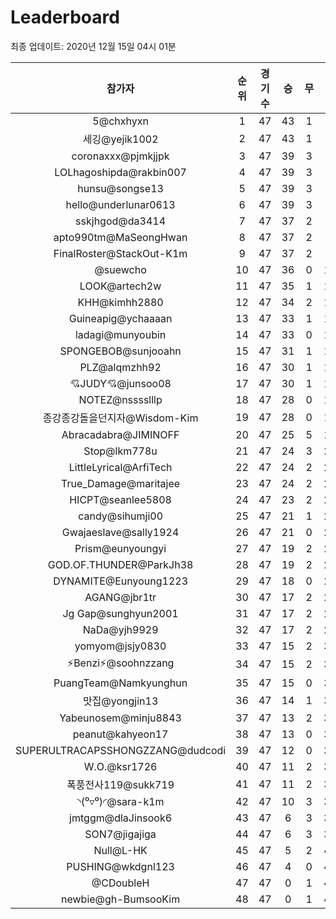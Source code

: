# Leaderboard
최종 업데이트: 2020년 12월 15일 04시 01분




| 참가자 | 순위 | 경기수 | 승 | 무 | 패 | 승점 |
|:---:|:---:|:---:|:---:|:---:|:---:|:---:|
| 5@chxhyxn | 1 | 47 | 43 | 1 | 3 | 130 |
| 세깅@yejik1002 | 2 | 47 | 43 | 1 | 3 | 130 |
| coronaxxx@pjmkjjpk | 3 | 47 | 39 | 3 | 5 | 120 |
| LOLhagoshipda@rakbin007 | 4 | 47 | 39 | 3 | 5 | 120 |
| hunsu@songse13 | 5 | 47 | 39 | 3 | 5 | 120 |
| hello@underlunar0613 | 6 | 47 | 39 | 3 | 5 | 120 |
| sskjhgod@da3414 | 7 | 47 | 37 | 2 | 8 | 113 |
| apto990tm@MaSeongHwan | 8 | 47 | 37 | 2 | 8 | 113 |
| FinalRoster@StackOut-K1m | 9 | 47 | 37 | 2 | 8 | 113 |
| @suewcho | 10 | 47 | 36 | 0 | 11 | 108 |
| LOOK@artech2w | 11 | 47 | 35 | 1 | 11 | 106 |
| KHH@kimhh2880 | 12 | 47 | 34 | 2 | 11 | 104 |
| Guineapig@ychaaaan | 13 | 47 | 33 | 1 | 13 | 100 |
| ladagi@munyoubin | 14 | 47 | 33 | 0 | 14 | 99 |
| SPONGEBOB@sunjooahn | 15 | 47 | 31 | 1 | 15 | 94 |
| PLZ@alqmzhh92 | 16 | 47 | 30 | 1 | 16 | 91 |
| 💘JUDY💘@junsoo08 | 17 | 47 | 30 | 1 | 16 | 91 |
| NOTEZ@nsssslllp | 18 | 47 | 28 | 0 | 19 | 84 |
| 종강종강돌을던지자@Wisdom-Kim | 19 | 47 | 28 | 0 | 19 | 84 |
| Abracadabra@JIMINOFF | 20 | 47 | 25 | 5 | 17 | 80 |
| Stop@lkm778u | 21 | 47 | 24 | 3 | 20 | 75 |
| LittleLyrical@ArfiTech | 22 | 47 | 24 | 2 | 21 | 74 |
| True_Damage@maritajee | 23 | 47 | 24 | 2 | 21 | 74 |
| HICPT@seanlee5808 | 24 | 47 | 23 | 2 | 22 | 71 |
| candy@sihumji00 | 25 | 47 | 21 | 1 | 25 | 64 |
| Gwajaeslave@sally1924 | 26 | 47 | 21 | 0 | 26 | 63 |
| Prism@eunyoungyi | 27 | 47 | 19 | 2 | 26 | 59 |
| GOD.OF.THUNDER@ParkJh38 | 28 | 47 | 19 | 2 | 26 | 59 |
| DYNAMITE@Eunyoung1223 | 29 | 47 | 18 | 0 | 29 | 54 |
| AGANG@jbr1tr | 30 | 47 | 17 | 2 | 28 | 53 |
| Jg Gap@sunghyun2001 | 31 | 47 | 17 | 2 | 28 | 53 |
| NaDa@yjh9929 | 32 | 47 | 17 | 2 | 28 | 53 |
| yomyom@jsjy0830 | 33 | 47 | 15 | 2 | 30 | 47 |
| ⚡Benzi⚡@soohnzzang | 34 | 47 | 15 | 2 | 30 | 47 |
| PuangTeam@Namkyunghun | 35 | 47 | 15 | 0 | 32 | 45 |
| 맛집@yongjin13 | 36 | 47 | 14 | 1 | 32 | 43 |
| Yabeunosem@minju8843 | 37 | 47 | 13 | 2 | 32 | 41 |
| peanut@kahyeon17 | 38 | 47 | 13 | 0 | 34 | 39 |
| SUPERULTRACAPSSHONGZZANG@dudcodi | 39 | 47 | 12 | 0 | 35 | 36 |
| W.O.@ksr1726 | 40 | 47 | 11 | 2 | 34 | 35 |
| 폭풍전사119@sukk719 | 41 | 47 | 11 | 2 | 34 | 35 |
| ◝(⁰▿⁰)◜@sara-k1m | 42 | 47 | 10 | 3 | 34 | 33 |
| jmtggm@dlaJinsook6 | 43 | 47 | 6 | 3 | 38 | 21 |
| SON7@jigajiga | 44 | 47 | 6 | 3 | 38 | 21 |
| Null@L-HK | 45 | 47 | 5 | 2 | 40 | 17 |
| PUSHING@wkdgnl123 | 46 | 47 | 4 | 0 | 43 | 12 |
| @CDoubleH | 47 | 47 | 0 | 1 | 46 | 1 |
| newbie@gh-BumsooKim | 48 | 47 | 0 | 1 | 46 | 1 |